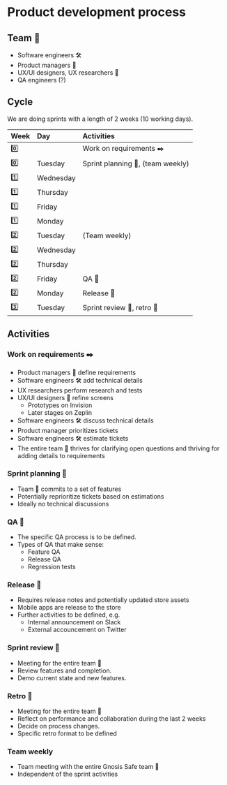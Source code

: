 # Product development process

## Team :bowling:

- Software engineers :hammer_and_wrench:
- Product managers :rocket:
- UX/UI designers, UX researchers :dart:
- QA engineers (?)

## Cycle

We are doing sprints with a length of 2 weeks (10 working days).

| Week    | Day       | Activities           |
|:--------|:----------|:---------------------|
| :zero:  |           | Work on requirements :black_nib: |
| :zero:  | Tuesday   | Sprint planning :bookmark_tabs:, (team weekly)      |
| :one:   | Wednesday |                      |
| :one:   | Thursday  |                      |
| :one:   | Friday    |                      |
| :one:   | Monday    |                      |
| :two:   | Tuesday   | (Team weekly)          |
| :two:   | Wednesday |                      |
| :two:   | Thursday  |                      |
| :two:   | Friday    | QA :rotating_light:                  |
| :two:   | Monday    | Release :ship:              |
| :three: | Tuesday   | Sprint review :vertical_traffic_light:, retro :roller_coaster: |

## Activities

### Work on requirements :black_nib:

- Product managers :rocket: define requirements
- Software engineers :hammer_and_wrench: add technical details
- UX researchers perform research and tests
- UX/UI designers :dart: refine screens
  - Prototypes on Invision
  - Later stages on Zeplin
- Software engineers :hammer_and_wrench: discuss technical details
- Product manager prioritizes tickets
- Software engineers :hammer_and_wrench: estimate tickets
- The entire team :bowling: thrives for clarifying open questions and thriving for adding details to requirements

### Sprint planning :bookmark_tabs:

- Team :bowling: commits to a set of features
- Potentially reprioritize tickets based on estimations
- Ideally no technical discussions

### QA :rotating_light:

- The specific QA process is to be defined.
- Types of QA that make sense:
  - Feature QA
  - Release QA
  - Regression tests

### Release :ship:

- Requires release notes and potentially updated store assets
- Mobile apps are release to the store
- Further activities to be defined, e.g.
  - Internal announcement on Slack
  - External accouncement on Twitter


### Sprint review :vertical_traffic_light:

- Meeting for the entire team :bowling:
- Review features and completion.
- Demo current state and new features.


### Retro :roller_coaster:

- Meeting for the entire team :bowling:
- Reflect on performance and collaboration during the last 2 weeks
- Decide on process changes.
- Specific retro format to be defined

### Team weekly

- Team meeting with the entire Gnosis Safe team :bowling:
- Independent of the sprint activities